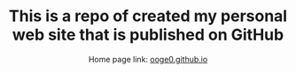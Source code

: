 <div id="header" align="center">
  <h1>This is a repo of created my personal web site that is published on GitHub</h1>
<p>Home page link: <a href="https://ooge0.github.io" target="_blank">ooge0.github.io</a></p>
</div>
                                        
